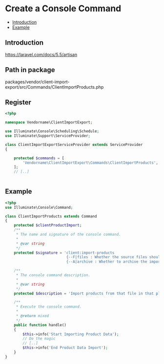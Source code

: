 # Create a Console Command

- [Introduction](#introduction)
- [Example](#example)

<a name="introduction"></a>
## Introduction
https://laravel.com/docs/5.5/artisan


## Path in package
packages/vendor/client-import-export/src/Commands/ClientImportProducts.php

## Register
```php
<?php

namespace Vendorname\ClientImportExport;

use Illuminate\Console\Scheduling\Schedule;
use Illuminate\Support\ServiceProvider; 

class ClientImportExportServiceProvider extends ServiceProvider
{

    protected $commands = [
        'Vendorname\ClientImportExport\Commands\ClientImportProducts',
    ];
    // [..]
    
```    

<a name="example"></a>
## Example

```php
<?php
use Illuminate\Console\Command;

class ClientImportProducts extends Command
{
    protected $clientProductImport;
    /**
     * The name and signature of the console command.
     *
     * @var string
     */
    protected $signature = 'client:import-products 
                            {--F|files : Whether the source files should be imported (default: false)} 
                            {--A|archive : Whether to archive the imported SourceFiles after Import (default: false)}'; 

    /**
     * The console command description.
     *
     * @var string
     */
    protected $description = 'Import products from that file in that place';

    /**
     * Execute the console command.
     *
     * @return mixed
     */
    public function handle()
    {
        $this->info('Start Importing Product Data');
        // Do the magic
        // [..]
        $this->info('End Product Data Import');
    }
}
```